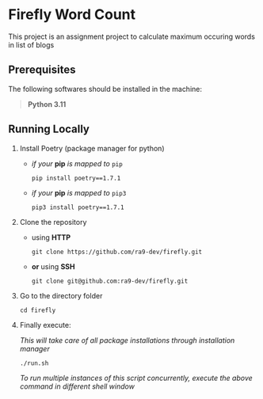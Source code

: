 # Firefly Word Count

This project is an assignment project to calculate maximum occuring words in list of blogs

## Prerequisites
The following softwares should be installed in the machine:
> **Python 3.11**

## Running Locally
1. Install Poetry (package manager for python)
    - *if your* **pip** *is mapped to* `pip`
        ```
        pip install poetry==1.7.1
        ```
    - *if your* **pip** *is mapped to* `pip3`
        ```
        pip3 install poetry==1.7.1
        ```
2. Clone the repository
    - using **HTTP**
        ```
        git clone https://github.com/ra9-dev/firefly.git
        ```
    - **or** using **SSH**
        ```
        git clone git@github.com:ra9-dev/firefly.git
        ```
3. Go to the directory folder
    ```
    cd firefly
    ```
4. Finally execute:

    *This will take care of all package installations through installation manager*
    ```
    ./run.sh
    ```
    *To run multiple instances of this script concurrently, execute the above command in different shell window*

